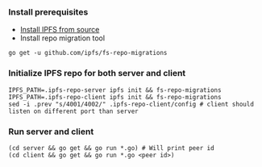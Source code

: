 ### Install prerequisites

* [Install IPFS from source](https://github.com/ipfs/go-ipfs/#download--compile-ipfs)
* Install repo migration tool
```
go get -u github.com/ipfs/fs-repo-migrations
```

### Initialize IPFS repo for both server and client
```
IPFS_PATH=.ipfs-repo-server ipfs init && fs-repo-migrations
IPFS_PATH=.ipfs-repo-client ipfs init && fs-repo-migrations
sed -i .prev "s/4001/4002/" .ipfs-repo-client/config # client should listen on different port than server
```

### Run server and client
```
(cd server && go get && go run *.go) # Will print peer id
(cd client && go get && go run *.go <peer id>)
```
